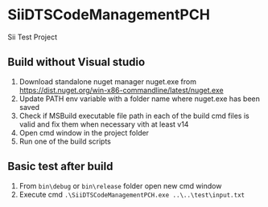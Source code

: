 # SiiDTSCodeManagementPCH
Sii Test Project

## Build without Visual studio

1. Download standalone nuget manager nuget.exe from https://dist.nuget.org/win-x86-commandline/latest/nuget.exe
2. Update PATH env variable with a folder name where nuget.exe has been saved
3. Check if MSBuild executable file path in each of the build cmd files is valid and fix them when necessary vith at least v14
4. Open cmd window in the project folder
4. Run one of the build scripts

## Basic test after build

1. From `bin\debug` or `bin\release` folder open new cmd window
2. Execute cmd `.\SiiDTSCodeManagementPCH.exe ..\..\test\input.txt`


